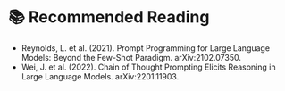# 📚 Recommended Reading

- Reynolds, L. et al. (2021). Prompt Programming for Large Language Models: Beyond the Few-Shot Paradigm. arXiv:2102.07350.
- Wei, J. et al. (2022). Chain of Thought Prompting Elicits Reasoning in Large Language Models. arXiv:2201.11903.